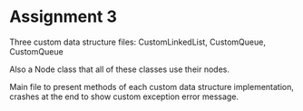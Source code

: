 # Assignment 3

Three custom data structure files: CustomLinkedList, CustomQueue, CustomQueue

Also a Node class that all of these classes use their nodes.

Main file to present methods of each custom data structure implementation, crashes at the end to show custom exception error message.

